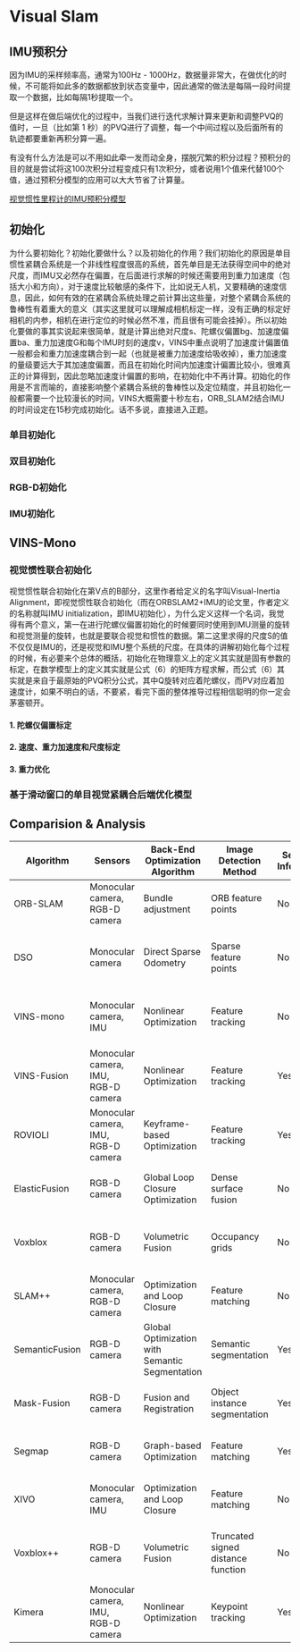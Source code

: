 # Visual Slam

[](https://blog.csdn.net/afucc111/article/details/127104948)

## IMU预积分

因为IMU的采样频率高，通常为100Hz - 1000Hz，数据量非常大，在做优化的时候，不可能将如此多的数据都放到状态变量中，因此通常的做法是每隔一段时间提取一个数据，比如每隔1秒提取一个。

但是这样在做后端优化的过程中，当我们进行迭代求解计算来更新和调整PVQ的值时，一旦（比如第 1 秒）的PVQ进行了调整，每一个中间过程以及后面所有的轨迹都要重新再积分算一遍。

有没有什么方法是可以不用如此牵一发而动全身，摆脱冗繁的积分过程？预积分的目的就是尝试将这100次积分过程变成只有1次积分，或者说用1个值来代替100个值，通过预积分模型的应用可以大大节省了计算量。

[视觉惯性里程计的IMU预积分模型](https://zhuanlan.zhihu.com/p/90213963)

## 初始化

为什么要初始化？初始化要做什么？以及初始化的作用？我们初始化的原因是单目惯性紧耦合系统是一个非线性程度很高的系统，首先单目是无法获得空间中的绝对尺度，而IMU又必然存在偏置，在后面进行求解的时候还需要用到重力加速度（包括大小和方向），对于速度比较敏感的条件下，比如说无人机，又要精确的速度信息，因此，如何有效的在紧耦合系统处理之前计算出这些量，对整个紧耦合系统的鲁棒性有着重大的意义（其实这里就可以理解成相机标定一样，没有正确的标定好相机的内参，相机在进行定位的时候必然不准，而且很有可能会挂掉）。所以初始化要做的事其实说起来很简单，就是计算出绝对尺度s、陀螺仪偏置bg、加速度偏置ba、重力加速度G和每个IMU时刻的速度v，VINS中重点说明了加速度计偏置值一般都会和重力加速度耦合到一起（也就是被重力加速度给吸收掉），重力加速度的量级要远大于其加速度偏置，而且在初始化时间内加速度计偏置比较小，很难真正的计算得到，因此忽略加速度计偏置的影响，在初始化中不再计算。初始化的作用是不言而喻的，直接影响整个紧耦合系统的鲁棒性以及定位精度，并且初始化一般都需要一个比较漫长的时间，VINS大概需要十秒左右，ORB_SLAM2结合IMU的时间设定在15秒完成初始化。话不多说，直接进入正题。

### 单目初始化

### 双目初始化

### RGB-D初始化

### IMU初始化


## VINS-Mono

### 视觉惯性联合初始化

视觉惯性联合初始化在第V点的B部分，这里作者给定义的名字叫Visual-Inertia Alignment，即视觉惯性联合初始化（而在ORBSLAM2+IMU的论文里，作者定义的名称就叫IMU initialization，即IMU初始化），为什么定义这样一个名词，我觉得有两个意义，第一在进行陀螺仪偏置初始化的时候要同时使用到IMU测量的旋转和视觉测量的旋转，也就是要联合视觉和惯性的数据。第二这里求得的尺度S的值不仅仅是IMU的，还是视觉和IMU整个系统的尺度。在具体的讲解初始化每个过程的时候，有必要来个总体的概括，初始化在物理意义上的定义其实就是固有参数的标定，在数学模型上的定义其实就是公式（6）的矩阵方程求解，而公式（6）其实就是来自于最原始的PVQ积分公式，其中Q旋转对应着陀螺仪，而PV对应着加速度计，如果不明白的话，不要紧，看完下面的整体推导过程相信聪明的你一定会茅塞顿开。

#### 1. 陀螺仪偏置标定

#### 2. 速度、重力加速度和尺度标定

#### 3. 重力优化

### 基于滑动窗口的单目视觉紧耦合后端优化模型

## Comparision & Analysis

| Algorithm     | Sensors                            | Back-End Optimization Algorithm              | Image Detection Method | Semantic Information | Pros                                | Cons                                         | Real-Time Capabilities |
|---------------|------------------------------------|----------------------------------------------|------------------------|----------------------|-------------------------------------|----------------------------------------------|------------------------|
| ORB-SLAM      | Monocular camera, RGB-D camera      | Bundle adjustment                           | ORB feature points     | No                   | Efficient, robust, widely used     | Limited scalability, prone to drift           | Yes                    |
| DSO           | Monocular camera                    | Direct Sparse Odometry                      | Sparse feature points   | No                   | Efficient, low-drift, real-time     | Limited scalability, requires texture-rich scenes | Yes                    |
| VINS-mono     | Monocular camera, IMU               | Nonlinear Optimization                      | Feature tracking        | No                   | Accurate, robust, handles motion dynamics | Limited scalability, requires calibration     | Yes                    |
| VINS-Fusion   | Monocular camera, IMU, RGB-D camera | Nonlinear Optimization                      | Feature tracking        | Yes                  | Accurate, robust, handles motion dynamics | Limited scalability, requires calibration     | Yes                    |
| ROVIOLI       | Monocular camera, IMU, RGB-D camera | Keyframe-based Optimization                 | Feature tracking        | Yes                  | Accurate, robust, handles large environments | Limited scalability, requires calibration     | Yes                    |
| ElasticFusion | RGB-D camera                        | Global Loop Closure Optimization            | Dense surface fusion    | No                   | Accurate, robust, handles large environments | Computationally intensive, requires GPU       | Yes                    |
| Voxblox       | RGB-D camera                        | Volumetric Fusion                           | Occupancy grids         | No                   | Efficient, handles large environments | Limited scalability, requires volumetric representation | Yes                    |
| SLAM++        | Monocular camera, RGB-D camera      | Optimization and Loop Closure               | Feature matching        | No                   | Accurate, handles large environments | Limited scalability, requires initialization | Yes                    |
| SemanticFusion| RGB-D camera                        | Global Optimization with Semantic Segmentation | Semantic segmentation  | Yes                  | Accurate, incorporates semantic information | Computationally intensive, requires GPU       | Yes                    |
| Mask-Fusion   | RGB-D camera                        | Fusion and Registration                     | Object instance segmentation | Yes          | Accurate, handles multiple objects | Limited scalability, requires object masks    | Yes                    |
| Segmap        | RGB-D camera                        | Graph-based Optimization                    | Feature matching        | Yes                  | Efficient, handles large environments | Limited scalability, requires initialization | Yes                    |
| XIVO          | Monocular camera, IMU               | Optimization and Loop Closure               | Feature matching        | No                   | Accurate, handles large environments | Limited scalability, requires initialization | Yes                    |
| Voxblox++     | RGB-D camera                        | Volumetric Fusion                           | Truncated signed distance function | No | Efficient, handles large environments | Limited scalability, requires volumetric representation | Yes                    |
| Kimera        | Monocular camera, IMU, RGB-D camera | Nonlinear Optimization                      | Keypoint tracking       | Yes                  | Accurate, handles motion dynamics | Limited scalability, requires calibration     | Yes                    |
